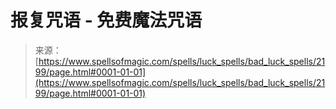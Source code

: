 <!--yml

分类：未分类

日期：2024年06月12日 18:35:45

-->

# 报复咒语 - 免费魔法咒语

> 来源：[https://www.spellsofmagic.com/spells/luck_spells/bad_luck_spells/2199/page.html#0001-01-01](https://www.spellsofmagic.com/spells/luck_spells/bad_luck_spells/2199/page.html#0001-01-01)
